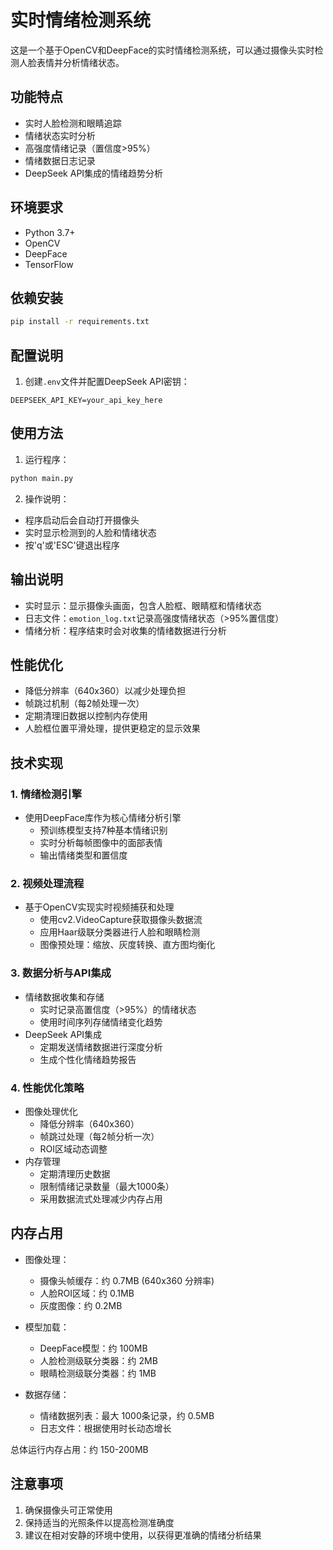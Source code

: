 # 实时情绪检测系统

这是一个基于OpenCV和DeepFace的实时情绪检测系统，可以通过摄像头实时检测人脸表情并分析情绪状态。

## 功能特点

- 实时人脸检测和眼睛追踪
- 情绪状态实时分析
- 高强度情绪记录（置信度>95%）
- 情绪数据日志记录
- DeepSeek API集成的情绪趋势分析

## 环境要求

- Python 3.7+
- OpenCV
- DeepFace
- TensorFlow

## 依赖安装

```bash
pip install -r requirements.txt
```

## 配置说明

1. 创建`.env`文件并配置DeepSeek API密钥：
```
DEEPSEEK_API_KEY=your_api_key_here
```

## 使用方法

1. 运行程序：
```bash
python main.py
```

2. 操作说明：
- 程序启动后会自动打开摄像头
- 实时显示检测到的人脸和情绪状态
- 按'q'或'ESC'键退出程序

## 输出说明

- 实时显示：显示摄像头画面，包含人脸框、眼睛框和情绪状态
- 日志文件：`emotion_log.txt`记录高强度情绪状态（>95%置信度）
- 情绪分析：程序结束时会对收集的情绪数据进行分析

## 性能优化

- 降低分辨率（640x360）以减少处理负担
- 帧跳过机制（每2帧处理一次）
- 定期清理旧数据以控制内存使用
- 人脸框位置平滑处理，提供更稳定的显示效果

## 技术实现

### 1. 情绪检测引擎
- 使用DeepFace库作为核心情绪分析引擎
  - 预训练模型支持7种基本情绪识别
  - 实时分析每帧图像中的面部表情
  - 输出情绪类型和置信度

### 2. 视频处理流程
- 基于OpenCV实现实时视频捕获和处理
  - 使用cv2.VideoCapture获取摄像头数据流
  - 应用Haar级联分类器进行人脸和眼睛检测
  - 图像预处理：缩放、灰度转换、直方图均衡化

### 3. 数据分析与API集成
- 情绪数据收集和存储
  - 实时记录高置信度（>95%）的情绪状态
  - 使用时间序列存储情绪变化趋势
- DeepSeek API集成
  - 定期发送情绪数据进行深度分析
  - 生成个性化情绪趋势报告

### 4. 性能优化策略
- 图像处理优化
  - 降低分辨率（640x360）
  - 帧跳过处理（每2帧分析一次）
  - ROI区域动态调整
- 内存管理
  - 定期清理历史数据
  - 限制情绪记录数量（最大1000条）
  - 采用数据流式处理减少内存占用

## 内存占用

- 图像处理：
  - 摄像头帧缓存：约 0.7MB (640x360 分辨率)
  - 人脸ROI区域：约 0.1MB
  - 灰度图像：约 0.2MB

- 模型加载：
  - DeepFace模型：约 100MB
  - 人脸检测级联分类器：约 2MB
  - 眼睛检测级联分类器：约 1MB

- 数据存储：
  - 情绪数据列表：最大 1000条记录，约 0.5MB
  - 日志文件：根据使用时长动态增长

总体运行内存占用：约 150-200MB

## 注意事项

1. 确保摄像头可正常使用
2. 保持适当的光照条件以提高检测准确度
3. 建议在相对安静的环境中使用，以获得更准确的情绪分析结果